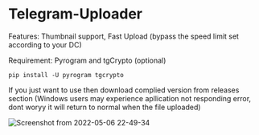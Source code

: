 # Telegram-Uploader

Features: Thumbnail support, Fast Upload (bypass the speed limit set according to your DC)

Requirement: Pyrogram and tgCrypto (optional)

```
pip install -U pyrogram tgcrypto
```

If you just want to use then download complied version from releases section
(Windows users may experience apllication not responding error, dont woryy it will return to normal when the file uploaded)

![Screenshot from 2022-05-06 22-49-34](https://user-images.githubusercontent.com/87369440/167181402-ae875b6b-db75-4345-a020-fc4d6610c873.png)
